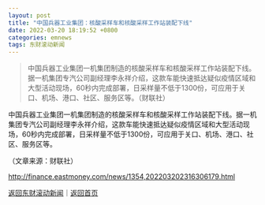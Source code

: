 ```yaml
---
layout: post
title: "中国兵器工业集团：核酸采样车和核酸采样工作站装配下线"
date: 2022-03-20 18:19:52 +0800
categories: emnews
tags: 东财滚动新闻
---
```

> 中国兵器工业集团一机集团制造的核酸采样车和核酸采样工作站装配下线。据一机集团专汽公司副经理李永祥介绍，这款车能快速抵达疑似疫情区域和大型活动现场，60秒内完成部署，日采样量不低于1300份，可应用于关口、机场、港口、社区、服务区等。（财联社）

<p>中国兵器工业集团一机集团制造的核酸采样车和核酸采样工作站装配下线。据一机集团专汽公司副经理李永祥介绍，这款车能快速抵达疑似疫情区域和大型活动现场，60秒内完成部署，日采样量不低于1300份，可应用于关口、机场、港口、社区、服务区等。</p><p class="em_media">（文章来源：财联社）</p>

<http://finance.eastmoney.com/news/1354,202203202316306179.html>

[返回东财滚动新闻](//finews.withounder.com/emnews/)｜[返回首页](//finews.withounder.com/)